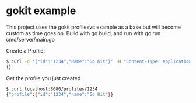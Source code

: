 # gokit example

This project uses the gokit profilesvc example as a base but will become custom as time goes on. Build with go build, and run with go run cmd/server/main.go

Create a Profile:

```bash
$ curl -d '{"id":"1234","Name":"Go Kit"}' -H "Content-Type: application/json" -X POST http://localhost:8080/profiles/
{}
```

Get the profile you just created

```bash
$ curl localhost:8080/profiles/1234
{"profile":{"id":"1234","name":"Go Kit"}}
```
